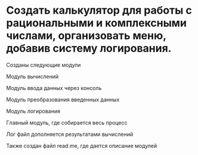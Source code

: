 # Создать калькулятор для работы с рациональными и комплексными числами, организовать меню, добавив  систему логирования.
Созданы следующие модули

Модуль вычислений

Модуль ввода данных через консоль

Модуль преобразования введенных данных

Модуль логирования

Главный модуль, где собирается весь процесс

Лог файл дополняется результатами вычислений

Также создан файл read.me, где дается описание модулей